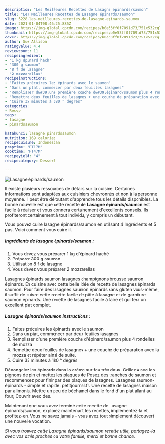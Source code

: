 ```yaml
---
description: "Les Meilleures Recettes de Lasagne épinards/saumon"
title: "Les Meilleures Recettes de Lasagne épinards/saumon"
slug: 5228-les-meilleures-recettes-de-lasagne-epinards-saumon
date: 2021-01-04T08:46:25.885Z
image: https://img-global.cpcdn.com/recipes/b0e53ff0f7091d73/751x532cq70/lasagne-epinardssaumon-photo-principale-de-la-recette.jpg
thumbnail: https://img-global.cpcdn.com/recipes/b0e53ff0f7091d73/751x532cq70/lasagne-epinardssaumon-photo-principale-de-la-recette.jpg
cover: https://img-global.cpcdn.com/recipes/b0e53ff0f7091d73/751x532cq70/lasagne-epinardssaumon-photo-principale-de-la-recette.jpg
author: Sue Allison
ratingvalue: 4.4
reviewcount: 11
recipeingredient:
- "1 kg dpinard hach"
- "300 g saumon"
- "8 f de lasagne"
- "2 mozzarellas"
recipeinstructions:
- "Faites précuires les épinards avec le saumon"
- "Dans un plat, commencer par deux feuilles lasagnes"
- "Remplisser d&#39;une première couche d&#39;épinard/saumon plus 4 rondelles de mozza"
- "Remettre deux feuilles de lasagnes + une couche de préparation avec la mozza et répéter ainsi de suite."
- "Cuire 35 minutes à 180 ° degrés"
categories:
- Resep
tags:
- lasagne
- pinardssaumon

katakunci: lasagne pinardssaumon 
nutrition: 169 calories
recipecuisine: Indonesian
preptime: "PT17M"
cooktime: "PT47M"
recipeyield: "4"
recipecategory: Dessert

---
```



![Lasagne épinards/saumon](https://img-global.cpcdn.com/recipes/b0e53ff0f7091d73/751x532cq70/lasagne-epinardssaumon-photo-principale-de-la-recette.jpg)

Il existe plusieurs ressources de détails sur la cuisine. Certaines informations sont adaptées aux cuisiniers chevronnés et non à la personne moyenne. Il peut être déroutant d'apprendre tous les détails disponibles. La bonne nouvelle est que cette recette de <strong> Lasagne épinards/saumon </strong> est facile à réaliser et vous donnera certainement d'excellents conseils. Ils profiteront certainement à tout individu, y compris un débutant.

<!--inarticleads1-->

Vous pouvez cuire lasagne épinards/saumon en utilisant 4 Ingrédients et 5 pas. Voici comment vous cuire il.

##### Ingrédients de lasagne épinards/saumon :

1. Vous devez vous préparer 1 kg d&#39;épinard haché
1. Préparer 300 g saumon
1. Utilisation 8 f de lasagne
1. Vous devez vous préparer 2 mozzarellas


Lasagnes épinards saumon lasagnes champignons brousse saumon épinards. En cuisine avec cette belle idée de recette de lasagnes épinards saumon. Pour faire des lasagnes saumon épinards sans gluten vous-même, il suffit de suivre cette recette facile de pâte à lasagne et de garniture saumon épinards. Une recette de lasagnes facile à faire et qui fera un excellent plat complet. 

<!--inarticleads2-->

##### Lasagne épinards/saumon instructions :

1. Faites précuires les épinards avec le saumon
1. Dans un plat, commencer par deux feuilles lasagnes
1. Remplisser d&#39;une première couche d&#39;épinard/saumon plus 4 rondelles de mozza
1. Remettre deux feuilles de lasagnes + une couche de préparation avec la mozza et répéter ainsi de suite.
1. Cuire 35 minutes à 180 ° degrés


Décongelez les épinards dans la crème sur feu très doux. Grillez à sec les pignons de pin et mettez les plaques de Posez des tranches de saumon et recommencez pour finir par des plaques de lasagnes. Lasagnes saumon-épinards - simple et rapide. petitjournal.fr. Une recette de lasagnes maison par alimonia. Mettre un peu de béchamel dans le fond d&#39;un plat allant au four, Couvrir avec des. 

<!--inarticleads1-->

<p>
Maintenant que vous avez terminé cette recette de Lasagne épinards/saumon, explorez maintenant les recettes, implémentez-la et profitez-en. Vous ne savez jamais - vous avez tout simplement découvert une nouvelle vocation.
</p>

<p>
<i>Si vous trouvez cette Lasagne épinards/saumon recette utile, partagez-la avec vos amis proches ou votre famille, merci et bonne chance.</i>
</p>
